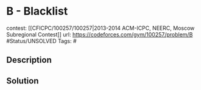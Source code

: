 # B - Blacklist

contest: [[CFICPC/100257/100257|2013-2014 ACM-ICPC, NEERC, Moscow Subregional Contest]]
url: https://codeforces.com/gym/100257/problem/B
#Status/UNSOLVED
Tags: #

## Description

## Solution

